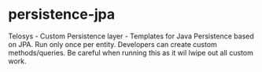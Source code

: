persistence-jpa
===============

Telosys - Custom Persistence layer - Templates for Java Persistence based on JPA. 
Run only once per entity. Developers can create custom methods/queries. Be careful
when running this as it wil lwipe out all custom work.

